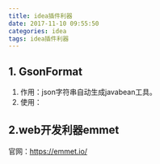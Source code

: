 ```yaml
---
title: idea插件利器
date: 2017-11-10 09:55:50
categories: idea
tags: idea插件利器
---
```


## 1. GsonFormat
1. 作用：json字符串自动生成javabean工具。
2. 使用：



## 2.web开发利器emmet

官网：https://emmet.io/